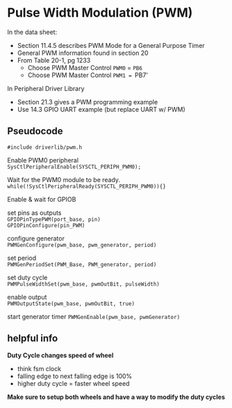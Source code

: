 # Pulse Width Modulation (PWM)

In the data sheet:
- Section 11.4.5 describes PWM Mode for a General Purpose Timer
- General PWM information found in section 20
- From Table 20-1, pg 1233
  - Choose PWM Master Control `PWM0` = `PB6`
  - Choose PWM Master Control `PWM1 = `PB7'

In Peripheral Driver Library
- Section 21.3 gives a PWM programming example
- Use 14.3 GPIO UART example (but replace UART w/ PWM)

## Pseudocode
`#include driverlib/pwm.h` <br>

Enable PWM0 peripheral <br>
`SysCtlPeripheralEnable(SYSCTL_PERIPH_PWM0);`

Wait for the PWM0 module to be ready. <br>
`while(!SysCtlPeripheralReady(SYSCTL_PERIPH_PWM0)){}`

Enable & wait for GPIOB

set pins as outputs <br>
`GPIOPinTypePWM(port_base, pin)` <br>
`GPIOPinConfigure(pin_PWM)`

configure generator <br>
`PWMGenConfigure(pwm_base, pwm_generator, period)`

set period <br>
`PWMGenPeriodSet(PWM_Base, PWM_generator, period)`

set duty cycle <br>
`PWMPulseWidthSet(pwm_base, pwmOutBit, pulseWidth)`

enable output <br>
`PWMOutputState(pwm_base, pwmOutBit, true)`

start generator timer
`PWMGenEnable(pwm_base, pwmGenerator)`

## helpful info
**Duty Cycle changes speed of wheel**
- think fsm clock
- falling edge to next falling edge is 100%
- higher duty cycle = faster wheel speed

**Make sure to setup both wheels and have a way to modify the duty cycles**
